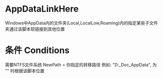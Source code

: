 # AppDataLinkHere
Windows中AppData内的文件夹(Local\,LocalLow\,Roaming\)内的指定某些子文件夹通过该脚本软链接到其他位置
# 条件 Conditions
 需要NTFS文件系统
 NewPath = 你指定的转移路径 例如: "D:\_Doc\_AppData\", 为 "" 时根据该脚本位置
